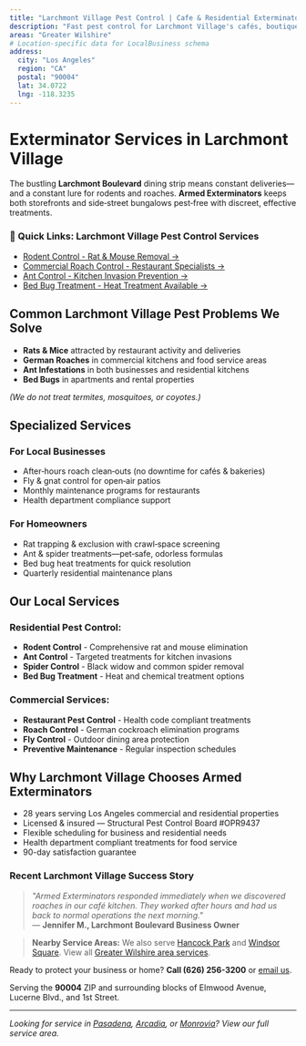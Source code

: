 ```yaml
---
title: "Larchmont Village Pest Control | Cafe & Residential Exterminators"
description: "Fast pest control for Larchmont Village's cafés, boutiques, and craftsman homes—rats, ants, bed bugs removed."
areas: "Greater Wilshire"
# Location-specific data for LocalBusiness schema
address:
  city: "Los Angeles"
  region: "CA"
  postal: "90004"
  lat: 34.0722
  lng: -118.3235
---
```


# Exterminator Services in **Larchmont Village**

The bustling **Larchmont Boulevard** dining strip means constant deliveries—and a constant lure for rodents and roaches. **Armed Exterminators** keeps both storefronts and side‑street bungalows pest‑free with discreet, effective treatments.

<div class="location-services-box">
<h3>🎯 Quick Links: Larchmont Village Pest Control Services</h3>
<ul>
<li><a href="/services/rodent-control/">Rodent Control - Rat & Mouse Removal <span class="arrow">→</span></a></li>
<li><a href="/services/roach-control/">Commercial Roach Control - Restaurant Specialists <span class="arrow">→</span></a></li>
<li><a href="/services/ant-control/">Ant Control - Kitchen Invasion Prevention <span class="arrow">→</span></a></li>
<li><a href="/services/bed-bug-treatment/">Bed Bug Treatment - Heat Treatment Available <span class="arrow">→</span></a></li>
</ul>
</div>

## Common Larchmont Village Pest Problems We Solve

- **Rats & Mice** attracted by restaurant activity and deliveries
- **German Roaches** in commercial kitchens and food service areas
- **Ant Infestations** in both businesses and residential kitchens
- **Bed Bugs** in apartments and rental properties

*(We do not treat termites, mosquitoes, or coyotes.)*

## Specialized Services

### **For Local Businesses**
- After‑hours roach clean‑outs (no downtime for cafés & bakeries)
- Fly & gnat control for open‑air patios
- Monthly maintenance programs for restaurants
- Health department compliance support

### **For Homeowners**
- Rat trapping & exclusion with crawl‑space screening
- Ant & spider treatments—pet‑safe, odorless formulas
- Bed bug heat treatments for quick resolution
- Quarterly residential maintenance plans

## Our Local Services

### Residential Pest Control:
* **Rodent Control** - Comprehensive rat and mouse elimination
* **Ant Control** - Targeted treatments for kitchen invasions
* **Spider Control** - Black widow and common spider removal
* **Bed Bug Treatment** - Heat and chemical treatment options

### Commercial Services:
* **Restaurant Pest Control** - Health code compliant treatments
* **Roach Control** - German cockroach elimination programs
* **Fly Control** - Outdoor dining area protection
* **Preventive Maintenance** - Regular inspection schedules

## Why Larchmont Village Chooses Armed Exterminators

* 28 years serving Los Angeles commercial and residential properties
* Licensed & insured — Structural Pest Control Board #OPR9437
* Flexible scheduling for business and residential needs
* Health department compliant treatments for food service
* 90-day satisfaction guarantee

### Recent Larchmont Village Success Story

> *"Armed Exterminators responded immediately when we discovered roaches in our café kitchen. They worked after hours and had us back to normal operations the next morning."*  
> — **Jennifer M., Larchmont Boulevard Business Owner**

> **Nearby Service Areas:** We also serve [Hancock Park](/locations/hancock-park/) and [Windsor Square](/locations/windsor-square/). View all [Greater Wilshire area services](/locations/greater-wilshire-hancock-park/).

Ready to protect your business or home? **Call (626) 256-3200** or [email us](mailto:armedex@sbcglobal.net).

Serving the **90004** ZIP and surrounding blocks of Elmwood Avenue, Lucerne Blvd., and 1st Street.

---

*Looking for service in [Pasadena](/locations/pasadena/), [Arcadia](/locations/arcadia/), or [Monrovia](/locations/monrovia/)? View our full service area.*